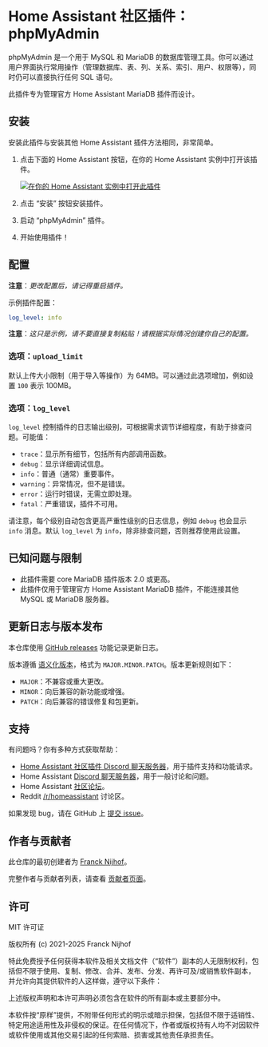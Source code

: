 # Home Assistant 社区插件：phpMyAdmin

phpMyAdmin 是一个用于 MySQL 和 MariaDB 的数据库管理工具。你可以通过用户界面执行常用操作（管理数据库、表、列、关系、索引、用户、权限等），同时仍可以直接执行任何 SQL 语句。

此插件专为管理官方 Home Assistant MariaDB 插件而设计。

## 安装

安装此插件与安装其他 Home Assistant 插件方法相同，非常简单。

1. 点击下面的 Home Assistant 按钮，在你的 Home Assistant 实例中打开该插件。

   [![在你的 Home Assistant 实例中打开此插件][addon-badge]][addon]

2. 点击 “安装” 按钮安装插件。

3. 启动 “phpMyAdmin” 插件。

4. 开始使用插件！

## 配置

**注意**：*更改配置后，请记得重启插件。*

示例插件配置：

```yaml
log_level: info
```

**注意**：*这只是示例，请不要直接复制粘贴！请根据实际情况创建你自己的配置。*

### 选项：`upload_limit`

默认上传大小限制（用于导入等操作）为 64MB。可以通过此选项增加，例如设置 `100` 表示 100MB。

### 选项：`log_level`

`log_level` 控制插件的日志输出级别，可根据需求调节详细程度，有助于排查问题。可能值：

* `trace`：显示所有细节，包括所有内部调用函数。
* `debug`：显示详细调试信息。
* `info`：普通（通常）重要事件。
* `warning`：异常情况，但不是错误。
* `error`：运行时错误，无需立即处理。
* `fatal`：严重错误，插件不可用。

请注意，每个级别自动包含更高严重性级别的日志信息，例如 `debug` 也会显示 `info` 消息。默认 `log_level` 为 `info`，除非排查问题，否则推荐使用此设置。

## 已知问题与限制

* 此插件需要 core MariaDB 插件版本 2.0 或更高。
* 此插件仅用于管理官方 Home Assistant MariaDB 插件，不能连接其他 MySQL 或 MariaDB 服务器。

## 更新日志与版本发布

本仓库使用 [GitHub releases][releases] 功能记录更新日志。

版本遵循 [语义化版本][semver]，格式为 `MAJOR.MINOR.PATCH`。版本更新规则如下：

* `MAJOR`：不兼容或重大更改。
* `MINOR`：向后兼容的新功能或增强。
* `PATCH`：向后兼容的错误修复和包更新。

## 支持

有问题吗？你有多种方式获取帮助：

* [Home Assistant 社区插件 Discord 聊天服务器][discord]，用于插件支持和功能请求。
* Home Assistant [Discord 聊天服务器][discord-ha]，用于一般讨论和问题。
* Home Assistant [社区论坛][forum]。
* Reddit [/r/homeassistant][reddit] 讨论区。

如果发现 bug，请在 GitHub 上 [提交 issue][issue]。

## 作者与贡献者

此仓库的最初创建者为 [Franck Nijhof][frenck]。

完整作者与贡献者列表，请查看 [贡献者页面][contributors]。

## 许可

MIT 许可证

版权所有 (c) 2021-2025 Franck Nijhof

特此免费授予任何获得本软件及相关文档文件（“软件”）副本的人无限制权利，包括但不限于使用、复制、修改、合并、发布、分发、再许可及/或销售软件副本，并允许向其提供软件的人这样做，遵守以下条件：

上述版权声明和本许可声明必须包含在软件的所有副本或主要部分中。

本软件按“原样”提供，不附带任何形式的明示或暗示担保，包括但不限于适销性、特定用途适用性及非侵权的保证。在任何情况下，作者或版权持有人均不对因软件或软件使用或其他交易引起的任何索赔、损害或其他责任承担责任。

[addon-badge]: https://my.home-assistant.io/badges/supervisor_addon.svg
[addon]: https://my.home-assistant.io/redirect/supervisor_addon/?addon=a0d7b954_phpmyadmin&repository_url=https%3A%2F%2Fgithub.com%2Fhassio-addons%2Frepository
[contributors]: https://github.com/hassio-addons/addon-phpmyadmin/graphs/contributors
[discord-ha]: https://discord.gg/c5DvZ4e
[discord]: https://discord.me/hassioaddons
[forum]: https://community.home-assistant.io/t/home-assistant-community-add-on-phpmyadmin/171729?u=frenck
[frenck]: https://github.com/frenck
[issue]: https://github.com/hassio-addons/addon-phpmyadmin/issues
[reddit]: https://reddit.com/r/homeassistant
[releases]: https://github.com/hassio-addons/addon-phpmyadmin/releases
[semver]: https://semver.org/spec/v2.0.0.html
